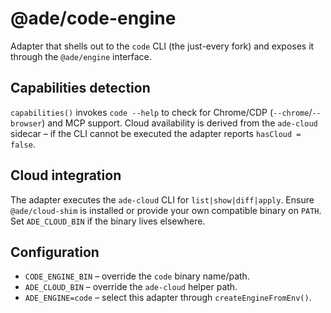 # @ade/code-engine

Adapter that shells out to the `code` CLI (the just-every fork) and exposes it through the `@ade/engine` interface.

## Capabilities detection

`capabilities()` invokes `code --help` to check for Chrome/CDP (`--chrome`/`--browser`) and MCP support. Cloud availability is derived from the `ade-cloud` sidecar – if the CLI cannot be executed the adapter reports `hasCloud = false`.

## Cloud integration

The adapter executes the `ade-cloud` CLI for `list|show|diff|apply`. Ensure `@ade/cloud-shim` is installed or provide your own compatible binary on `PATH`. Set `ADE_CLOUD_BIN` if the binary lives elsewhere.

## Configuration

* `CODE_ENGINE_BIN` – override the `code` binary name/path.
* `ADE_CLOUD_BIN` – override the `ade-cloud` helper path.
* `ADE_ENGINE=code` – select this adapter through `createEngineFromEnv()`.

